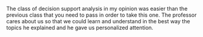 The class of decision support analysis in my opinion was easier than the previous class that you need to pass in order to take this one. The professor cares about us so that we could learn and understand in the best way the topics he explained and he gave us personalized attention. 
